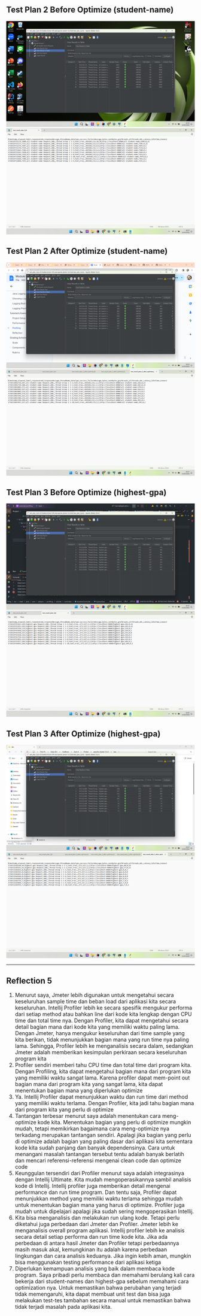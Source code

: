 ## Test Plan 2 Before Optimize (student-name)
![Jmeter](https://github.com/LesmanaArya/exercise-profiling/blob/main/img/test_result_2_jmeter.png)
![cmd](https://github.com/LesmanaArya/exercise-profiling/blob/main/img/test_result_2_cmd.png)

## Test Plan 2 After Optimize (student-name)
![Jmeter](https://github.com/LesmanaArya/exercise-profiling/blob/optimize/img/test_result_2_jemeter_after_optimize.png)
![cmd](https://github.com/LesmanaArya/exercise-profiling/blob/optimize/img/test_result_2_cmd_after_optimize.png)

## Test Plan 3 Before Optimize (highest-gpa)
![Jmeter](https://github.com/LesmanaArya/exercise-profiling/blob/main/img/test_result_3_jmeter.png)
![cmd](https://github.com/LesmanaArya/exercise-profiling/blob/main/img/test_result_3_cmd.png)

## Test Plan 3 After Optimize (highest-gpa)
![Jmeter](https://github.com/LesmanaArya/exercise-profiling/blob/optimize/img/test_result_3_jmeter_after_optimize.png)
![cmd](https://github.com/LesmanaArya/exercise-profiling/blob/optimize/img/test_result_3_cmd_after_optimize.png)

---
## Reflection 5
1. Menurut saya, Jmeter lebih digunakan untuk mengetahui secara keseluruhan sample time dan beban load dari aplikasi kita secara keseluruhan. Intellij Profiler lebih ke secara spesifik mengukur performa dari setiap method atau bahkan line dari kode kita lengkap dengan CPU time dan total time nya. Dengan Profiler, kita dapat mengetahui secara detail bagian mana dari kode kita yang memiliki waktu paling lama. Dengan Jmeter, hanya mengukur keseluruhan dari time sample yang kita berikan, tidak menunjukkan bagian mana yang run time nya paling lama. Sehingga, Profiler lebih ke menganalisis secara dalam, sedangkan Jmeter adalah memberikan kesimpulan perkiraan secara keseluruhan program kita
2. Profiler sendiri memberi tahu CPU time dan total time dari program kita. Dengan Profiling, kita dapat mengetahui bagian mana dari program kita yang memiliki waktu sangat lama. Karena profiler dapat mem-point out bagian mana dari program kita yang sangat lama, kita dapat menentukan bagian mana yang diperlukan optimize
3. Ya. Intellij Profiler dapat menunjukkan waktu dan run time dari method yang memiliki waktu terlama. Dengan Profiler, kita jadi tahu bagian mana dari program kita yang perlu di optimize
4. Tantangan terbesar menurut saya adalah menentukan cara meng-optimize kode kita. Menentukan bagian yang perlu di optimize mungkin mudah, tetapi memikirkan bagaimana cara meng-optimize nya terkadang merupakan tantangan sendiri. Apalagi jika bagian yang perlu di optimize adalah bagian yang paling dasar dari aplikasi kita sementara kode kita sudah panjang dan banyak dependensinya. Cara untuk menangani masalah tantangan tersebut tentu adalah banyak berlatih dan mencari referensi-referensi mengenai clean code dan optimize code
5. Keunggulan tersendiri dari Profiler menurut saya adalah integrasinya dengan Intellij Ultimate. Kita mudah mengoperasikannya sambil analisis kode di Intellij. Intellij profiler juga memberikan detail mengenai performance dan run time program. Dan tentu saja, Profiler dapat menunjukkan method yang memiliki waktu terlama sehingga mudah untuk menentukan bagian mana yang harus di optimize. Profiler juga mudah untuk dipelajari apalagi jika sudah sering mengoperasikan Intellij. 
6. Kita bisa menganalisis dan melakukan run ulang kode. Tetapi perlu diketahui juga perbedaan dari Jmeter dan Profiler. Jmeter lebih ke menganalisis overall program aplikasi. Intellij profiler lebih ke analisis secara detail setiap performa dan run time kode kita. Jika ada perbedaan di antara hasil Jmeter dan Profiler tetapi perbedaannya masih masuk akal, kemungkinan itu adalah karena perbedaan lingkungan dan cara analisis keduanya. Jika ingin kebih aman, mungkin bisa menggunakan testing performance dari aplikasi ketiga
7. Diperlukan kemampuan analisis yang baik dalam membaca kode program. Saya pribadi perlu membaca dan memahami berulang kali cara bekerja dari student-names dan highest-gpa sebelum memahami cara optimization nya. Untuk memastikan bahwa perubahan yang terjadi tidak memengaruhi, kita dapat membuat unit test dan bisa juga melakukan test-tes tambahan secara manual untuk memastikan bahwa tidak terjadi masalah pada aplikasi kita.
